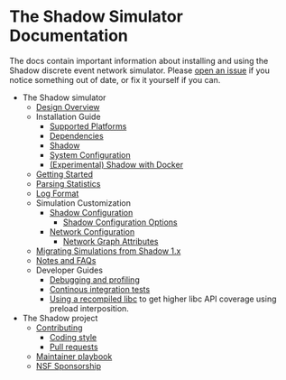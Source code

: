 # The Shadow Simulator Documentation

The docs contain important information about installing and using the Shadow discrete event network simulator. Please [open an issue](https://github.com/shadow/shadow/issues/new/choose) if you notice something out of date, or fix it yourself if you can.

 * The Shadow simulator
   * [Design Overview](design_overview.md)
   * Installation Guide
     * [Supported Platforms](supported_platforms.md)
     * [Dependencies](install_dependencies.md)
     * [Shadow](install_shadow.md)
     * [System Configuration](system_configuration.md)
     * [(Experimental) Shadow with Docker](install_shadow_with_docker.md)
   * [Getting Started](getting_started.md)
   * [Parsing Statistics](parsing_statistics.md)
   * [Log Format](log_format.md)
   * Simulation Customization
     * [Shadow Configuration](shadow_config.md)
       * [Shadow Configuration Options](shadow_config_options.md)
     * [Network Configuration](network_config.md)
       * [Network Graph Attributes](network_graph_attributes.md)
   * [Migrating Simulations from Shadow 1.x](migrating_from_1x.md)
   * [Notes and FAQs](notes_and_faq.md)
   * Developer Guides
     * [Debugging and profiling](developer_guide.md)
     * [Continous integration tests](ci.md)
     * [Using a recompiled libc](using_recompiled_libc.md) to get higher libc
       API coverage using preload interposition.
 * The Shadow project
   * [Contributing](contributing.md)
     * [Coding style](coding_style.md)
     * [Pull requests](pull_requests.md)
   * [Maintainer playbook](maintainer_playbook.md)
   * [NSF Sponsorship](nsf_sponsorship.md)
